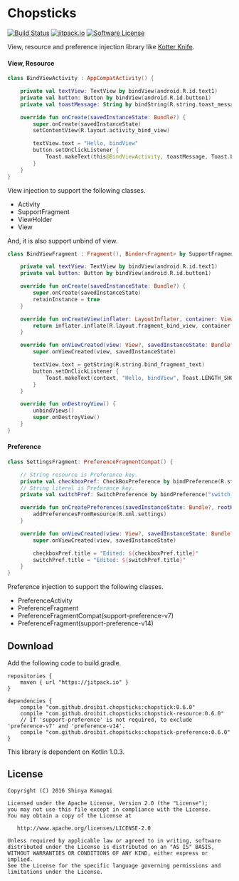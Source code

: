 # Chopsticks

[![Build Status](https://travis-ci.org/droibit/chopsticks.svg?branch=develop)](https://travis-ci.org/droibit/chopsticks) [![jitpack.io](https://jitpack.io/v/droibit/chopsticks.svg)](https://jitpack.io/#droibit/chopsticks) [![Software License](https://img.shields.io/badge/license-Apache%202.0-brightgreen.svg)](https://github.com/droibit/chopstics/blob/develop/LICENSE)

View, resource and preference injection library like [Kotter Knife](https://github.com/JakeWharton/kotterknife).

#### View, Resource

```kotlin
class BindViewActivity : AppCompatActivity() {

    private val textView: TextView by bindView(android.R.id.text1)
    private val button: Button by bindView(android.R.id.button1)
    private val toastMessage: String by bindString(R.string.toast_message)

    override fun onCreate(savedInstanceState: Bundle?) {
        super.onCreate(savedInstanceState)
        setContentView(R.layout.activity_bind_view)

        textView.text = "Hello, bindView"
        button.setOnClickListener {
            Toast.makeText(this@BindViewActivity, toastMessage, Toast.LENGTH_SHORT).show()
        }
    }
}
```

View injection to support the following classes.

* Activity
* SupportFragment
* ViewHolder
* View

And, it is also support unbind of view.

```kotlin
class BindViewFragment : Fragment(), Binder<Fragment> by SupportFragmentBinder() {

    private val textView: TextView by bindView(android.R.id.text1)
    private val button: Button by bindView(android.R.id.button1)

    override fun onCreate(savedInstanceState: Bundle?) {
        super.onCreate(savedInstanceState)
        retainInstance = true
    }

    override fun onCreateView(inflater: LayoutInflater, container: ViewGroup?, savedInstanceState: Bundle?): View {
        return inflater.inflate(R.layout.fragment_bind_view, container, false)
    }

    override fun onViewCreated(view: View?, savedInstanceState: Bundle?) {
        super.onViewCreated(view, savedInstanceState)

        textView.text = getString(R.string.bind_fragment_text)
        button.setOnClickListener {
            Toast.makeText(context, "Hello, bindView", Toast.LENGTH_SHORT).show()
        }
    }

    override fun onDestroyView() {
        unbindViews()
        super.onDestroyView()
    }
}
```

#### Preference

```kotlin
class SettingsFragment: PreferenceFragmentCompat() {

    // String resource is Preference key.
    private val checkboxPref: CheckBoxPreference by bindPreference(R.string.key_checkbox_preference)
    // String literal is Preference key.
    private val switchPref: SwitchPreference by bindPreference("switch_preference")

    override fun onCreatePreferences(savedInstanceState: Bundle?, rootKey: String?) {
        addPreferencesFromResource(R.xml.settings)
    }

    override fun onViewCreated(view: View?, savedInstanceState: Bundle?) {
        super.onViewCreated(view, savedInstanceState)

        checkboxPref.title = "Edited: ${checkboxPref.title}"
        switchPref.title = "Edited: ${switchPref.title}"
    }
}
```

Preference injection to support the following classes.

* PreferenceActivity
* PreferenceFragment
* PreferenceFragmentCompat(support-preference-v7)
* PreferenceFragment(support-preference-v14)

## Download

Add the following code to build.gradle.

```
repositories {
    maven { url "https://jitpack.io" }
}

dependencies {
    compile "com.github.droibit.chopsticks:chopstick:0.6.0"
    compile "com.github.droibit.chopsticks:chopstick-resource:0.6.0"
    // If 'support-preference' is not required, to exclude 'preference-v7' and 'preference-v14'.
    compile "com.github.droibit.chopsticks:chopstick-preference:0.6.0"
}
```

This library is dependent on Kotlin 1.0.3.

## License

    Copyright (C) 2016 Shinya Kumagai

    Licensed under the Apache License, Version 2.0 (the "License");
    you may not use this file except in compliance with the License.
    You may obtain a copy of the License at

       http://www.apache.org/licenses/LICENSE-2.0

    Unless required by applicable law or agreed to in writing, software
    distributed under the License is distributed on an "AS IS" BASIS,
    WITHOUT WARRANTIES OR CONDITIONS OF ANY KIND, either express or implied.
    See the License for the specific language governing permissions and
    limitations under the License.
